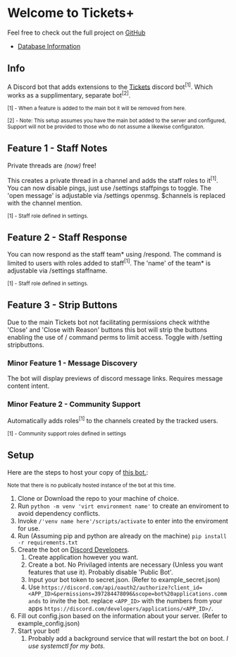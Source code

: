 # Welcome to Tickets+

Feel free to check out the full project on [GitHub](https://github.com/Tech-TTGames/Tickets-Plus)

* [Database Information](docs/database_info.html)

## Info
A Discord bot that adds extensions to the [Tickets](https://github.com/TicketsBot) discord bot<sup>[1]</sup>.
Which works as a supplimentary, separate bot<sup>[2]</sup>.

<sub>[1] - When a feature is added to the main bot it will be removed from here.<sub>

<sub>[2] - Note: This setup assumes you have the main bot added to the server and configured, Support will not be provided to those who do not assume a likewise configuraton.</sub>

## Feature 1 - Staff Notes

Private threads are *(now)* free!

This creates a private thread in a channel and adds the staff roles to it<sup>[1]</sup>.
You can now disable pings, just use /settings staffpings to toggle.
The 'open message' is adjustable via /settings openmsg. $channels is replaced with the channel mention.
  
  <sub>[1] - Staff role defined in settings.</sub>

## Feature 2 - Staff Response

You can now respond as the staff team* using /respond.
The command is limited to users with roles added to staff<sup>[1]</sup>.
The 'name' of the team* is adjustable via /settings staffname.
  
  <sub>[1] - Staff role defined in settings.</sub>

## Feature 3 - Strip Buttons

Due to the main Tickets bot not facilitating permissions check withthe 'Close' and 'Close with Reason' buttons this bot will strip the buttons enabling the use of / command perms to limit access.
Toggle with /setting stripbuttons.

### Minor Feature 1 - Message Discovery

The bot will display previews of discord message links.
Requires message content intent.

### Minor Feature 2 - Community Support

Automatically adds roles<sup>[1]</sup> to the channels created by the tracked users.
  
  <sub>[1] - Community support roles defined in settings</sub>

## Setup

 Here are the steps to host your copy of [this bot.](https://github.com/Tech-TTGames/Tickets-Plus):
  
  <sub>Note that there is no publically hosted instance of the bot at this time.</sub>

1. Clone or Download the repo to your machine of choice.
2. Run `python -m venv 'virt environment name'` to create an enviroment to avoid dependency conflicts.
3. Invoke `/'venv name here'/scripts/activate` to enter into the enviroment for use.
4. Run (Assuming pip and python are already on the machine) `pip install -r requirements.txt`
5. Create the bot on [Discord Developers](https://discord.com/developers/applications).
    1. Create application however you want.
    2. Create a bot. No Privilaged intents are necessary (Unless you want features that use it). Probably disable 'Public Bot'.
    3. Input your bot token to secret.json. (Refer to example_secret.json)
    4. Use `https://discord.com/api/oauth2/authorize?client_id=<APP_ID>&permissions=397284478096&scope=bot%20applications.commands` to invite the bot. replace `<APP_ID>` with the numbers from your apps `https://discord.com/developers/applications/<APP_ID>/`.
6. Fill out config.json based on the information about your server. (Refer to example_config.json)
7. Start your bot!
    1. Probably add a background service that will restart the bot on boot. *I use systemctl for my bots.*

